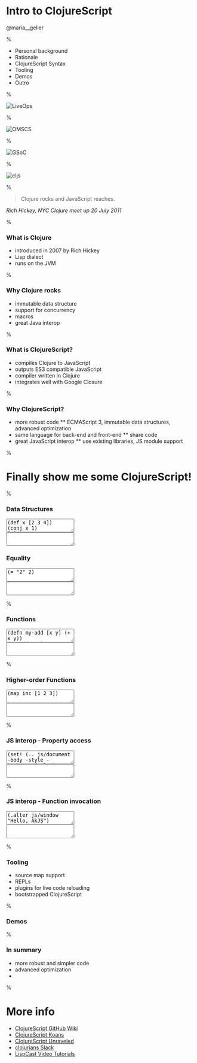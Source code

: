 # Intro to ClojureScript

@maria__geller

%

* Personal background
* Rationale
* ClojureScript Syntax
* Tooling
* Demos
* Outro

%

![LiveOps](images/liveops.png)

<!-- Clojure/ClojureScript developer at LiveOps -->

%

![OMSCS](images/omscs.png)

<!-- Online MSc student at Georgia Tech -->

%

![GSoC](images/gsoc.jpg)
<!-- GSoC student working on the ClojureScript compiler -->
<!-- GSoC: program to introduce students to open source orgainzations -->

%

![cljs](images/cljs.svg)

%

> Clojure rocks and JavaScript reaches.

*Rich Hickey, NYC Clojure meet up 20 July 2011*

<!-- ClojureScript was introduced in 2011 -->
<!-- compiles Clojure to JavaScript -->

%

### What is Clojure

* introduced in 2007 by Rich Hickey
* Lisp dialect
* runs on the JVM

%

### Why Clojure rocks

* immutable data structure
* support for concurrency
* macros
* great Java interop

<!-- Clojure: introduced in 2007, Lisp dialect, runs on the JVM -->
<!-- immutable data structures, macros,  -->

%

### What is ClojureScript?

* compiles Clojure to JavaScript
* outputs ES3 compatible JavaScript
* compiler written in Clojure
* integrates well with Google Closure

%

### Why ClojureScript?

* more robust code
** ECMAScript 3, immutable data structures, advanced optimization
* same language for back-end and front-end
** share code
* great JavaScript interop
** use existing libraries, JS module support

%

# Finally show me some ClojureScript!

%

### Data Structures

<textarea class="cljs-code">
(def x [2 3 4])
(conj x 1)
[x]
</textarea>
<div class="cljs-run"></div>
<textarea class="cljs-result"></textarea>

### Equality

<textarea class="cljs-code">
(= "2" 2)
</textarea>
<div class="cljs-run"></div>
<textarea class="cljs-result"></textarea>

%

### Functions

<textarea class="cljs-code">
(defn my-add [x y] (+ x y))
(my-add 3 4)
</textarea>
<div class="cljs-run"></div>
<textarea class="cljs-result"></textarea>

<!-- equality on numbers has javascript (not clojure's) semantic -->

%

### Higher-order Functions

<textarea class="cljs-code">
(map inc [1 2 3])
</textarea>
<div class="cljs-run"></div>
<textarea class="cljs-result"></textarea>

%

### JS interop - Property access

<textarea class="cljs-code">
(set! (.. js/document -body -style -backgroundColor) "lightgray")
</textarea>
<div class="cljs-run"></div>
<textarea class="cljs-result"></textarea>

%

### JS interop - Function invocation

<textarea class="cljs-code">
(.alter js/window "Hello, AkJS")
</textarea>
<div class="cljs-run"></div>
<textarea class="cljs-result"></textarea>

%

### Tooling

* source map support
* REPLs
* plugins for live code reloading
* bootstrapped ClojureScript

%

### Demos

%

### In summary

* more robust and simpler code
* advanced optimization
* 

%

# More info

* [ClojureScript GitHub Wiki](https://github.com/clojure/clojurescript/wiki)
* [ClojureScript Koans](http://clojurescriptkoans.com/)
* [ClojureScript Unraveled](https://funcool.github.io/clojurescript-unraveled/)
* [clojurians Slack](http://clojurians.net/)
* [LispCast Video Tutorials](http://www.purelyfunctional.tv/single-page-applications)
